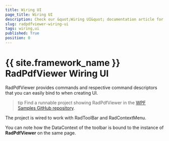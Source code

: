 ```yaml
---
title: Wiring UI
page_title: Wiring UI
description: Check our &quot;Wiring UI&quot; documentation article for the RadPdfViewer {{ site.framework_name }} control.
slug: radpdfviewer-wiring-ui
tags: wiring,ui
published: True
position: 0
---
```


# {{ site.framework_name }} RadPdfViewer Wiring UI

RadPdfViewer provides commands and respective command descriptors that you can easily bind to when creating UI.      

>tip Find a runnable project showing RadPdfViewer in the [WPF Samples GitHub repository](https://github.com/telerik/xaml-sdk/tree/master/PdfViewer/FirstLook).        

The project is wired to work with RadToolBar and RadContextMenu.      

You can note how the DataContext of the toolbar is bound to the instance of __RadPdfViewer__ on the same page.